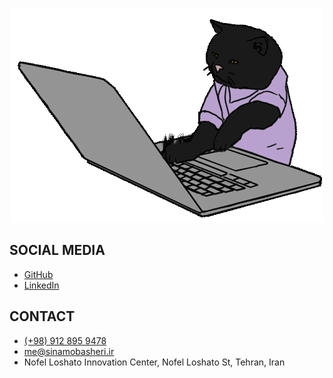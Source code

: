 <p align="center">
  <img src="./cat.gif">

## SOCIAL MEDIA
- [GitHub](https://github.com/sinamobasheri/)
- [LinkedIn](https://www.linkedin.com/in/-sinamobasheri/)

## CONTACT
- [(+98) 912 895 9478](tel:+989128959478)
- [me@sinamobasheri.ir](mailto:me@sinamobasheri.ir)
- Nofel Loshato Innovation Center, Nofel Loshato St, Tehran, Iran

